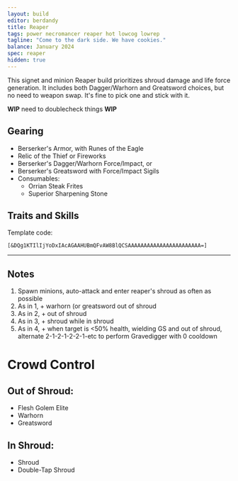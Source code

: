 ```yaml
---
layout: build
editor: berdandy
title: Reaper
tags: power necromancer reaper hot lowcog lowrep
tagline: "Come to the dark side. We have cookies."
balance: January 2024
spec: reaper
hidden: true
---
```


This signet and minion Reaper build prioritizes shroud damage and life force generation.
It includes both Dagger/Warhorn and Greatsword choices, but no need to weapon swap. It's fine
to pick one and stick with it.

**WIP** need to doublecheck things **WIP**

## Gearing

- Berserker's Armor, with Runes of the Eagle
- Relic of the Thief or Fireworks
- Berserker's Dagger/Warhorn Force/Impact, or 
- Berserker's Greatsword with Force/Impact Sigils
- Consumables:
  - Orrian Steak Frites
  - Superior Sharpening Stone

## Traits and Skills

Template code:

`[&DQg1KTIlIjYoDxIAcAGAAHUBmQFvAW8BlQCSAAAAAAAAAAAAAAAAAAAAAAA=]`

---

<div data-armory-embed='skills' data-armory-ids='21762,10589,10622,10611,10646'></div><div data-armory-embed='specializations' data-armory-ids='53,50,34' data-armory-53-traits='914,829,853' data-armory-50-traits='875,894,893' data-armory-34-traits='2020,1969,2021'></div>

## Notes

1. Spawn minions, auto-attack and enter reaper's shroud as often as possible <span data-aw2-key="F1" data-aw2-skill="30792"/>
2. As in 1, + warhorn <span data-aw2-key="5" data-aw2-skill="10557"/> (or greatsword <span data-aw2-key="3" data-aw2-skill="30860"/> out of shroud
3. As in 2, + <span data-aw2-key="7" data-aw2-skill="10590"/> out of shroud
4. As in 3, + shroud <span data-aw2-key="4" data-aw2-skill="30504"/> while in shroud
5. As in 4, + when target is <50% health, wielding GS and out of shroud, alternate 2-1-2-1-2-2-1-etc to perform <span data-aw2-key="4" data-aw2-skill="30163"/> Gravedigger with 0 cooldown

# Crowd Control

## Out of Shroud:
- Flesh Golem Elite <span data-aw2-key="0" data-aw2-skill="10647"></span>
- Warhorn <span data-aw2-key="4" data-aw2-skill="10556"></span>
- Greatsword <span data-aw2-key="5" data-aw2-skill="29740"></span>

## In Shroud:
- Shroud <span data-aw2-key="5" data-aw2-skill="30557"></span>
- Double-Tap Shroud <span data-aw2-key="3" data-aw2-skill="29958"></span>

